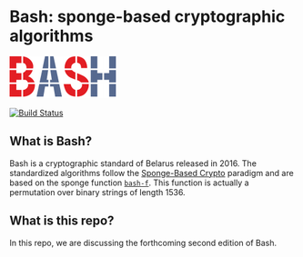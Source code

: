 # Bash: sponge-based cryptographic algorithms

![](figs/bash-logo-small.png)

[![Build Status](https://travis-ci.org/bcrypto/bash.svg?branch=master)](https://travis-ci.org/bcrypto/bash)

## What is Bash?

Bash is a cryptographic standard of Belarus released in 2016. The standardized 
algorithms follow the [Sponge-Based Crypto](https://keccak.team/files/CSF-0.1.pdf) 
paradigm and are based on the sponge function [`bash-f`](https://eprint.iacr.org/2016/587.pdf). 
This function is actually a permutation over binary strings of length 1536. 

## What is this repo?

In this repo, we are discussing the forthcoming second edition of Bash.

